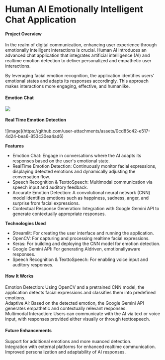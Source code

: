 <h1>Human AI  Emotionally Intelligent Chat Application </h1>

 <h4>Project Overview</h4>
<p>In the realm of digital communication, enhancing user experience through emotionally intelligent interactions is crucial. Human AI introduces an advanced chat application that integrates artificial intelligence (AI) and realtime emotion detection to deliver personalized and empathetic user interactions.
</p>
<p>By leveraging facial emotion recognition, the application identifies users' emotional states and adapts its responses accordingly. This approach makes interactions more engaging, effective, and humanlike.
</p>
<h4>Emotion Chat</h4>
<img src="https://github.com/user-attachments/assets/7edd45f0-7393-4600-80f4-7179d3bed78a">

<h4>Real Time Emotion Detection</h4>
![image](https://github.com/user-attachments/assets/0cd85c42-e517-4d24-bea6-853c30ea4ad6)


 <b>Features</b>
 <ul>
   <li>Emotion Chat: Engage in conversations where the AI adapts its responses based on the user's emotional state.</li>
   <li>RealTime Emotion Detection: Continuously monitor facial expressions, displaying detected emotions and dynamically adjusting the conversation flow.</li>
   <li>Speech Recognition & TexttoSpeech: Multimodal communication via speech input and auditory feedback.</li>
   <li> Accurate Emotion Detection: A convolutional neural network (CNN) model identifies emotions such as happiness, sadness, anger, and surprise from facial expressions.</li>
   <li> Contextual Response Generation: Integration with Google Gemini API to generate contextually appropriate responses.
</li>
 </ul>
 

 


<b>Technologies Used</b>
<ul>
<li> Streamlit: For creating the user interface and running the application.</li>
 <li>OpenCV: For capturing and processing realtime facial expressions.</li>
 <li>Keras: For building and deploying the CNN model for emotion detection.</li>
 <li>Google Gemini API: For generating AIdriven, emotionallyaware responses.</li>
 <li>Speech Recognition & TexttoSpeech: For enabling voice input and auditory responses.</li>
</ul>

 <h4>How It Works</h4>
 <p></p>Emotion Detection: Using OpenCV and a pretrained CNN model, the application detects facial expressions and classifies them into predefined emotions.<br>
 Adaptive AI: Based on the detected emotion, the Google Gemini API generates empathetic and contextually relevant responses.<br>
 Multimodal Interaction: Users can communicate with the AI via text or voice input, with responses provided either visually or through texttospeech.</p>

 <h4>Future Enhancements</h4>
 <p>Support for additional emotions and more nuanced detection.<br>
 Integration with external platforms for enhanced realtime communication.<br>
 Improved personalization and adaptability of AI responses.</p>


